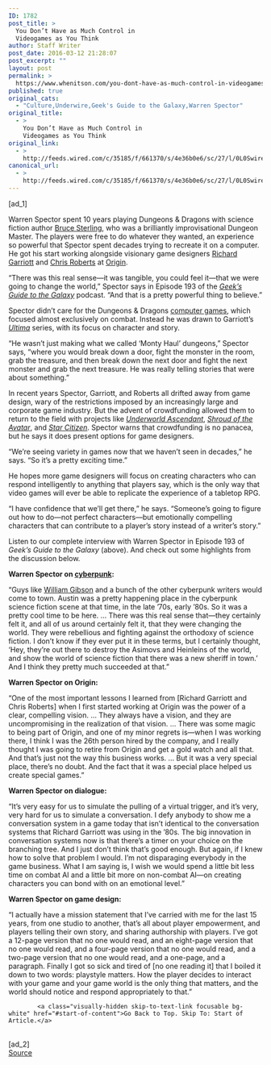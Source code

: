 ```yaml
---
ID: 1782
post_title: >
  You Don’t Have as Much Control in
  Videogames as You Think
author: Staff Writer
post_date: 2016-03-12 21:28:07
post_excerpt: ""
layout: post
permalink: >
  https://www.whenitson.com/you-dont-have-as-much-control-in-videogames-as-you-think/
published: true
original_cats:
  - "Culture,Underwire,Geek's Guide to the Galaxy,Warren Spector"
original_title:
  - >
    You Don’t Have as Much Control in
    Videogames as You Think
original_link:
  - >
    http://feeds.wired.com/c/35185/f/661370/s/4e36b0e6/sc/27/l/0L0Swired0N0C20A160C0A30Cgeeks0Eguide0Ewarren0Espector0C/story01.htm
canonical_url:
  - >
    http://feeds.wired.com/c/35185/f/661370/s/4e36b0e6/sc/27/l/0L0Swired0N0C20A160C0A30Cgeeks0Eguide0Ewarren0Espector0C/story01.htm
---
```

 [ad_1]
<br><div id=""><p>Warren Spector spent 10 years playing Dungeons &amp; Dragons with science fiction author <a href="https://en.wikipedia.org/wiki/Bruce_Sterling" target="_blank">Bruce Sterling</a>, who was a brilliantly improvisational Dungeon Master. The players were free to do whatever they wanted, an experience so powerful that Spector spent decades trying to recreate it on a computer. He got his start working alongside visionary game designers <a href="https://en.wikipedia.org/wiki/Richard_Garriott" target="_blank">Richard Garriott</a> and <a href="https://en.wikipedia.org/wiki/Chris_Roberts_%28game_developer%29" target="_blank">Chris Roberts</a> at <a href="https://en.wikipedia.org/wiki/Origin_Systems" target="_blank">Origin</a>.</p>
<p>“There was this real sense—it was tangible, you could feel it—that we were going to change the world,” Spector says in Episode 193 of the <a href="http://www.wired.com/2016/03/geeks-guide-risen-movie/" target="_blank"><em>Geek’s Guide to the Galaxy</em></a> podcast. “And that is a pretty powerful thing to believe.”</p>



<p>Spector didn’t care for the Dungeons &amp; Dragons <a href="https://en.wikipedia.org/wiki/Gold_Box" target="_blank">computer games</a>, which focused almost exclusively on combat. Instead he was drawn to Garriott’s <a href="https://en.wikipedia.org/wiki/Ultima_%28series%29" target="_blank"><em>Ultima</em></a> series, with its focus on character and story.</p>
<p>“He wasn’t just making what we called ‘Monty Haul’ dungeons,” Spector says, “where you would break down a door, fight the monster in the room, grab the treasure, and then break down the next door and fight the next monster and grab the next treasure. He was really telling stories that were about something.”</p>
<p>In recent years Spector, Garriott, and Roberts all drifted away from game design, wary of the restrictions imposed by an increasingly large and corporate game industry. But the advent of crowdfunding allowed them to return to the field with projects like <a href="https://www.underworldascendant.com/" target="_blank"><em>Underworld Ascendant</em></a>, <a href="https://www.shroudoftheavatar.com/" target="_blank"><em>Shroud of the Avatar</em></a>, and <a href="https://robertsspaceindustries.com/" target="_blank"><em>Star Citizen</em></a>. Spector warns that crowdfunding is no panacea, but he says it does present options for game designers.</p>
<p>“We’re seeing variety in games now that we haven’t seen in decades,” he says. “So it’s a pretty exciting time.”</p>
<p>He hopes more game designers will focus on creating characters who can respond intelligently to anything that players say, which is the only way that video games will ever be able to replicate the experience of a tabletop RPG.</p>
<p>“I have confidence that we’ll get there,” he says. “Someone’s going to figure out how to do—not perfect characters—but emotionally compelling characters that can contribute to a player’s story instead of a writer’s story.”</p>
<p>Listen to our complete interview with Warren Spector in Episode 193 of <em>Geek’s Guide to the Galaxy</em> (above). And check out some highlights from the discussion below.</p>
<p><strong>Warren Spector on <a href="https://en.wikipedia.org/wiki/Cyberpunk" target="_blank">cyberpunk</a>:</strong></p>
<p>“Guys like <a href="https://en.wikipedia.org/wiki/William_Gibson" target="_blank">William Gibson</a> and a bunch of the other cyberpunk writers would come to town. Austin was a pretty happening place in the cyberpunk science fiction scene at that time, in the late ’70s, early ’80s. So it was a pretty cool time to be here. … There was this real sense that—they certainly felt it, and all of us around certainly felt it, that they were changing the world. They were rebellious and fighting against the orthodoxy of science fiction. I don’t know if they ever put it in these terms, but I certainly thought, ‘Hey, they’re out there to destroy the Asimovs and Heinleins of the world, and show the world of science fiction that there was a new sheriff in town.’ And I think they pretty much succeeded at that.”</p>
<p><strong>Warren Spector on Origin:</strong></p>
<p>“One of the most important lessons I learned from [Richard Garriott and Chris Roberts] when I first started working at Origin was the power of a clear, compelling vision. … They always have a vision, and they are uncompromising in the realization of that vision. … There was some magic to being part of Origin, and one of my minor regrets is—when I was working there, I think I was the 26th person hired by the company, and I really thought I was going to retire from Origin and get a gold watch and all that. And that’s just not the way this business works. … But it was a very special place, there’s no doubt. And the fact that it was a special place helped us create special games.”</p>
<p><strong>Warren Spector on dialogue:</strong></p>
<p>“It’s very easy for us to simulate the pulling of a virtual trigger, and it’s very, very hard for us to simulate a conversation. I defy anybody to show me a conversation system in a game today that isn’t identical to the conversation systems that Richard Garriott was using in the ’80s. The big innovation in conversation systems now is that there’s a timer on your choice on the branching tree. And I just don’t think that’s good enough. But again, if I knew how to solve that problem I would. I’m not disparaging everybody in the game business. What I am saying is, I wish we would spend a little bit less time on combat AI and a little bit more on non-combat AI—on creating characters you can bond with on an emotional level.”</p>
<p><strong>Warren Spector on game design:</strong></p>
<p>“I actually have a mission statement that I’ve carried with me for the last 15 years, from one studio to another, that’s all about player empowerment, and players telling their own story, and sharing authorship with players. I’ve got a 12-page version that no one would read, and an eight-page version that no one would read, and a four-page version that no one would read, and a two-page version that no one would read, and a one-page, and a paragraph. Finally I got so sick and tired of [no one reading it] that I boiled it down to two words: playstyle matters. How the player decides to interact with your game and your game world is the only thing that matters, and the world should notice and respond appropriately to that.”</p>

			<a class="visually-hidden skip-to-text-link focusable bg-white" href="#start-of-content">Go Back to Top. Skip To: Start of Article.</a>

			
</div>
<br>[ad_2]
<br><a href="http://feeds.wired.com/c/35185/f/661370/s/4e36b0e6/sc/27/l/0L0Swired0N0C20A160C0A30Cgeeks0Eguide0Ewarren0Espector0C/story01.htm">Source </a>
